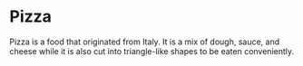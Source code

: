 # Pizza

Pizza is a food that originated from Italy. It is a mix of dough, sauce, and cheese while it is also cut into triangle-like shapes to be eaten conveniently.